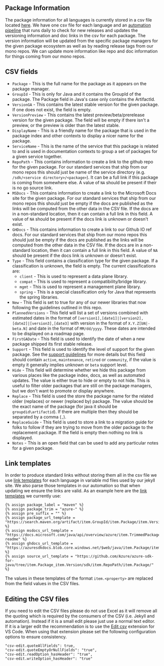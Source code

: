 ## Package Information

The package information for all languages is currently stored in a csv file located [here](https://github.com/Azure/azure-sdk/blob/main/_data/releases/latest).
We have one csv file for each language and an [automation pipeline](https://github.com/Azure/azure-sdk/blob/main/eng/pipelines/version-updater.yml) that runs daily to check for
new releases and updates the versioning information and doc links in the csv for each package. The version information will be updated from the specific package managers for the
given package ecosystem as well as by reading release tags from our mono repos. We can update more information like repo and doc information for things coming from our mono repos.


## CSV fields

- `Package` - This is the full name for the package as it appears on the package manager.
- `GroupId` - This is only for Java and it contains the GroupId of the package. The Package field in Java's case only contains the ArtifactId.
- `VersionGA` - This contains the latest stable version for the given package. If one does not exist, the field is empty.
- `VersionPreview` - This contains the latest preview/beta/prerelease version for the given package. The field will be empty if there isn't a preview, or the preview is older than the latest stable.
- `DisplayName` - This is a friendly name for the package that is used in the package index and other contexts to display a nicer name for the package.
- `ServiceName` - This is the name of the service that this package is related to and is used in documentation contexts to group a set of packages for a given service together.
- `RepoPath` - This contains information to create a link to the github repo for the given package. For our standard services that ship from our mono repos this should just be name of the service directory (e.g. `/sdk/<service directory>/<package>`). It can be a full link if this package is coming from somewhere else. A value of `NA` should be present if their is no go source link.
- `MSDocs` - This contains information to create a link to the Microsoft Docs site for the given package. For our standard services that ship from our mono repos this should just be empty if the docs are published as the links will be computed from the other data in the CSV file. If the docs are in a non-standard location, then it can contain a full link in this field. A value of `NA` should be present if the docs link is unknown or doesn't exist.
- `GHDocs` - This contains information to create a link to our Github IO ref docs. For our standard services that ship from our mono repos this should just be empty if the docs are published as the links will be computed from the other data in the CSV file. If the docs are in a non-standard location, then it can contain a full link in this field. A value of `NA` should be present if the docs link is unknown or doesn't exist.
- `Type` - This field contains a classification type for the given package. If a classification is unknown, the field is empty. The current classifications are:
  - `client` - This is used to represent a data plane library.
  - `compat` - This is used to represent a compatibility/bridge library.
  - `mgmt` - This is used to represent a management plane library.
  - `spring` - This is a special classification only for Java that represents the spring libraries.
- `New` - This field is set to true for any of our newer libraries that now following the guidelines outlined in this repo.
- `PlannedVersions` - This field will list a set of versions combined with estimated dates in the format of `[version1],[date1]|[version2],[date2]|[version3],[date3]` with version in the format of `X.Y.Z[bN|-beta.N]` and date in the format of `MM/dd/yyyy`. These dates are intended to be displayed on a roadmap page.
- `FirstGADate` - This field is used to identify the date of when a new package shipped its first stable release.
- `Support` - This field is used to identify the level of support for the given package. See the [support guidelines](https://azure.github.io/azure-sdk/policies_support.html#package-lifecycle) for more details but this field should contain `active`, `maintenance`, `retired` or `community`, if the value is empty it generally implies unknown or `beta` support level.
- `Hide` - This field will determine whether we hide this package from various places like the package index, docs, as well as automated updates. The value is either true to hide or empty to not hide. This is useful to filter older packages that are still on the package managers, but we don't want to promote or display anywhere.
- `Replace` - This field is used the store the package name for the related older (replaces) or newer (replaced by) package. The value should be the exact name of the package (for java it should be `groupdid\artifactid`). If there are multiple then they should be separated by a comma (`,`).
- `ReplaceGuide` - This field is used to store a link to a migration guide for folks to follow if they are trying to move from the older package to the replacement package. If the field is empty then nothing no link is displayed.
- `Notes` - This is an open field that can be used to add any particular notes for a given package.

## Link templates

In order to produce standard links without storing them all in the csv file we use [link templates](https://github.com/Azure/azure-sdk/tree/main/_includes/releases/variables) for each language in variable md files used by our jekyll site.
We also parse those templates in our automation so that when updating we ensure the links are valid. As an example here are the [link templates](https://raw.githubusercontent.com/Azure/azure-sdk/main/_includes/releases/variables/java.md) we currently use:

```
{% assign package_label = "maven" %}
{% assign package_trim = "azure-" %}
{% assign pre_suffix = "" %}
{% assign package_url_template = "https://search.maven.org/artifact/item.GroupId/item.Package/item.Version/jar/" %}
{% assign msdocs_url_template =  "https://docs.microsoft.com/java/api/overview/azure/item.TrimmedPackage-readme" %}
{% assign ghdocs_url_template = "https://azuresdkdocs.blob.core.windows.net/$web/java/item.Package/item.Version/index.html" %}
{% assign source_url_template = "https://github.com/Azure/azure-sdk-for-java/tree/item.Package_item.Version/sdk/item.RepoPath/item.Package/" %}
```

The values in these templates of the format `item.<property>` are replaced from the field values in the CSV files.

## Editing the CSV files

If you need to edit the CSV files please do not use Excel as it will remove all the quoting which is required by the consumers of the CSV (i.e. Jekyll and automation). Instead if it is a small edit please just use a normal text editor. If it is a larger edit the recommendation is to use the [Edit csv](https://marketplace.visualstudio.com/items?itemName=janisdd.vscode-edit-csv) extension for VS Code. When using that extension please set the following configuration options to ensure consistency.

```
"csv-edit.quoteAllFields": true,
"csv-edit.quoteEmptyOrNullFields": "true",
"csv-edit.readOption_hasHeader": "true",
"csv-edit.writeOption_hasHeader": "true"
```
